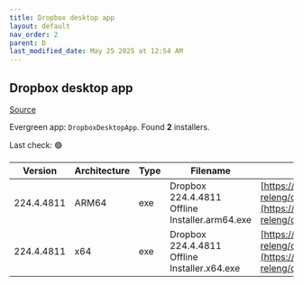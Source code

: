 ```yaml
---
title: Dropbox desktop app
layout: default
nav_order: 2
parent: D
last_modified_date: May 25 2025 at 12:54 AM
---
```


## Dropbox desktop app

[Source](https://www.dropbox.com/desktop)

Evergreen app: `DropboxDesktopApp`. Found **2** installers.

Last check: 🟢

| Version    | Architecture | Type | Filename                                       | URI                                                                                                                                                                                                            |
| ---------- | ------------ | ---- | ---------------------------------------------- | -------------------------------------------------------------------------------------------------------------------------------------------------------------------------------------------------------------- |
| 224.4.4811 | ARM64        | exe  | Dropbox 224.4.4811 Offline Installer.arm64.exe | [https://edge.dropboxstatic.com/dbx-releng/client/Dropbox%20224.4.4811%20Offline%20Installer.arm64.exe](https://edge.dropboxstatic.com/dbx-releng/client/Dropbox%20224.4.4811%20Offline%20Installer.arm64.exe) |
| 224.4.4811 | x64          | exe  | Dropbox 224.4.4811 Offline Installer.x64.exe   | [https://edge.dropboxstatic.com/dbx-releng/client/Dropbox%20224.4.4811%20Offline%20Installer.x64.exe](https://edge.dropboxstatic.com/dbx-releng/client/Dropbox%20224.4.4811%20Offline%20Installer.x64.exe)     |
